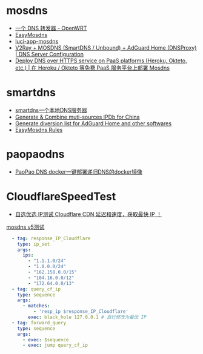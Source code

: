 # mosdns
- [一个 DNS 转发器 - OpenWRT ](https://github.com/IrineSistiana/mosdns)
- [EasyMosdns](https://github.com/pmkol/easymosdns)
- [luci-app-mosdns](https://github.com/sbwml/luci-app-mosdns)
- [V2Ray + MOSDNS (SmartDNS / Unbound) + AdGuard Home (DNSProxy) | DNS Server Configuration](https://github.com/hezhijie0327/ZJDNS)
- [Deploy DNS over HTTPS service on PaaS platforms (Heroku, Okteto, etc.) | 在 Heroku / Okteto 等免费 PaaS 服务平台上部署 Mosdns ](https://github.com/wy580477/Mosdns-on-PaaS)

# smartdns
- [smartdns一个本地DNS服务器](https://github.com/pymumu/smartdns)
- [Generate & Combine muti-sources IPDb for China ](https://github.com/hezhijie0327/CNIPDb)
- [Generate diversion list for AdGuard Home and other softwares ](https://github.com/hezhijie0327/GFWList2AGH)
- [EasyMosdns Rules](https://github.com/pmkol/easymosdns/tree/rules)

# paopaodns
- [PaoPao DNS docker一键部署递归DNS的docker镜像](https://github.com/kkkgo/PaoPaoDNS)


#  CloudflareSpeedTest
- [自选优选 IP测试 Cloudflare CDN 延迟和速度，获取最快 IP ！](https://github.com/XIU2/CloudflareSpeedTest)

[mosdns v5测试](https://github.com/XIU2/CloudflareSpeedTest/discussions/317)
```yaml
  - tag: response_IP_Cloudflare
    type: ip_set
    args:
      ips:
        - "1.1.1.0/24"
        - "1.0.0.0/24"
        - "162.158.0.0/15"
        - "104.16.0.0/12"
        - "172.64.0.0/13"
  - tag: query_cf_ip
    type: sequence
    args:
      - matches:
          - 'resp_ip $response_IP_Cloudflare'
        exec: black_hole 127.0.0.1 # 自行修改为最优 IP
  - tag: forward_query
    type: sequence
    args:
      - exec: $sequence
      - exec: jump query_cf_ip

```

